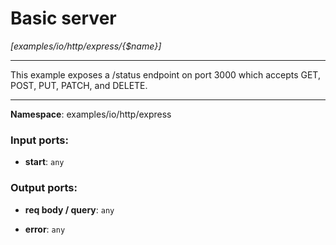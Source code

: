 # Basic server

_[examples/io/http/express/{$name}]_

---

This example exposes a /status endpoint on port 3000 which accepts GET, POST, PUT, PATCH, and DELETE.

---

__Namespace__: examples/io/http/express

### Input ports:

* __start__: ` any `

### Output ports:

* __req body / query__: ` any `


* __error__: ` any `

